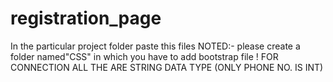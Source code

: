 # registration_page
In the particular project folder paste this files 
NOTED:- please create a folder named"CSS" in which you have to add bootstrap file !
FOR CONNECTION 
     ALL THE ARE STRING DATA TYPE (ONLY PHONE NO. IS INT)
     
